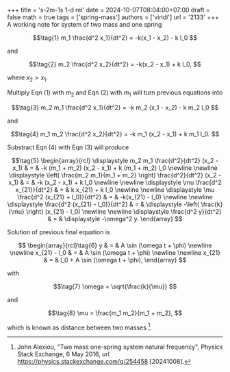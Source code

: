 +++
title = 's-2m-1s 1-d rel'
date = 2024-10-07T08:04:00+07:00
draft = false
math = true
tags = ['spring-mass']
authors = ['viridi']
url = '2133'
+++
A working note for system of two mass and one spring<!--more-->

$$\tag{1}
m_1 \frac{d^2 x_1}{dt^2} = -k(x_1 - x_2) - k l_0
$$

and

$$\tag{2}
m_2 \frac{d^2 x_2}{dt^2} =  -k(x_2 - x_1) + k l_0,
$$

where $x_2 > x_1$.

Multiply Eqn (1) with $m_2$ and Eqn (2) with $m_1$ will turn previous equations into

$$\tag{3}
m_2 m_1 \frac{d^2 x_1}{dt^2} = -k m_2 (x_1 - x_2) - k m_2 l_0
$$

and

$$\tag{4}
m_1 m_2 \frac{d^2 x_2}{dt^2} = -k m_1 (x_2 - x_1) + k m_1 l_0.
$$

Substract Eqn (4) with Eqn (3) will produce

$$\tag{5}
\begin{array}{rcl}
\displaystyle m_2 m_1 \frac{d^2}{dt^2} (x_2 - x_1) & = & -k (m_1 + m_2) (x_2 - x_1) + k (m_1 + m_2) l_0 \newline \newline
\displaystyle \left( \frac{m_2 m_1}{m_1 + m_2} \right) \frac{d^2}{dt^2} (x_2 - x_1) & = & -k (x_2 - x_1) + k l_0 \newline \newline
\displaystyle \mu \frac{d^2 x_{21}}{dt^2} & = & k x_{21} + k l_0 \newline \newline
\displaystyle \mu \frac{d^2 (x_{21} + l_0)}{dt^2} & = & -k(x_{21} - l_0) \newline \newline
\displaystyle \frac{d^2 (x_{21} - l_0)}{dt^2} & = & \displaystyle -\left( \frac{k}{\mu} \right) (x_{21} - l_0) \newline \newline
\displaystyle \frac{d^2 y}{dt^2} & = & \displaystyle -\omega^2 y.
\end{array}
$$

Solution of previous final equation is

$$
\begin{array}{rcl}\tag{6}
y & = & A \sin (\omega t + \phi) \newline \newline
x_{21} - l_0 & = &  A \sin (\omega t + \phi) \newline \newline
x_{21} & = &  l_0 + A \sin (\omega t + \phi),
\end{array}
$$

with

$$\tag{7}
\omega = \sqrt{\frac{k}{\mu}}
$$

and

$$\tag{8}
\mu = \frac{m_1 m_2}{m_1 + m_2},
$$

which is known as distance between two masses [^alexiou_2016].


[^alexiou_2016]: John Alexiou, "Two mass one-spring system natural frequency", Physics Stack Exchange, 6 May 2016, url https://physics.stackexchange.com/q/254458 [20241008].